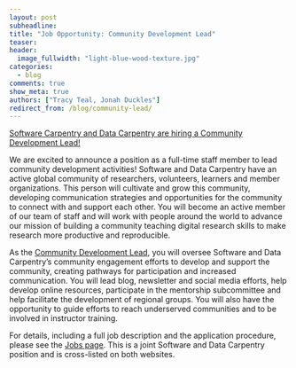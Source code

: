 ```yaml
---
layout: post
subheadline:
title: "Job Opportunity: Community Development Lead"
teaser:
header:
  image_fullwidth: "light-blue-wood-texture.jpg"
categories:
  - blog
comments: true
show_meta: true
authors: ["Tracy Teal, Jonah Duckles"]
redirect_from: /blog/community-lead/
---
```


[Software Carpentry and Data Carpentry are hiring a Community Development Lead!](http://www.datacarpentry.org/jobs/)

We are excited to announce a position as a full-time staff member to lead community development activities! Software and Data Carpentry have an active global community of researchers, volunteers, learners and member organizations. This person will cultivate and grow this community, developing communication strategies and opportunities for the community to connect with and support each other. You will become an active member of our team of staff and will work with people around the world to advance our mission of building a community teaching digital research skills to make research more productive and reproducible.

As the [Community Development Lead](http://www.datacarpentry.org/jobs), you will oversee Software and Data Carpentry’s community engagement efforts to develop and support the community, creating pathways for participation and increased communication. You will lead blog, newsletter and social media efforts, help develop online resources, participate in the mentorship subcommittee and help facilitate the development of regional groups. You will also have the opportunity to guide efforts to reach underserved communities and to be involved in instructor training.

For details,
including a full job description and the application procedure,
please see the [Jobs page](http://www.datacarpentry.org/jobs/). This is a joint Software and Data Carpentry position and is cross-listed on both websites.
